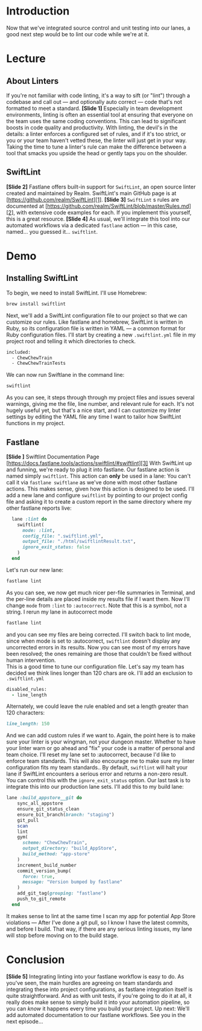# Introduction
Now that we've integrated source control and unit testing into our lanes, a good next step would be to lint our code while we're at it. 
# Lecture
## About Linters
If you're not familiar with code linting, it's a way to sift (or "lint") through a codebase and call out — and optionally auto correct — code that's not formatted to meet a standard. 
**[Slide 1]** 
Especially in team development environments, linting is often an essential tool at ensuring that everyone on the team uses the same coding conventions. This can lead to significant boosts in code quality and productivity. 
With linting, the devil's in the details: a linter enforces a configured set of rules, and if it's too strict, or you or your team haven't vetted these, the linter will just get in your way. Taking the time to tune a linter's rule can make the difference between a tool that smacks you upside the head or gently taps you on the shoulder. 
## SwiftLint
**[Slide 2]**
Fastlane offers built-in support for `SwiftLint`, an open source linter created and  maintained by Realm. SwiftLint's main GitHub page is at [https://github.com/realm/SwiftLint][1]. 
**[Slide 3]** 
`SwiftLint` s rules are documented at [https://github.com/realm/SwiftLint/blob/master/Rules.md][2], with extensive code examples for each. If you implement this yourself, this is a great resource.
**[Slide 4]** 
As usual, we'll integrate this tool into our automated workflows via a dedicated `fastlane` action — in this case, named… you guessed it… `swiftlint`.
# Demo
## Installing SwiftLint
To begin, we need to install SwiftLint. I'll use Homebrew:
```bash
brew install swiftlint
```
Next, we'll add a SwiftLint configuration file to our project so that we can customize our rules. Like fastlane and homebrew, SwiftLint is written in Ruby, so its configuration file is written in YAML — a common format for Ruby configuration files. I'll start by creating a new `.swiftlint.yml` file in my project root and telling it which directories to check.
```bash
included:
  - ChewChewTrain
  - ChewChewTrainTests
```
We can now run Swiftlane in the command line:
```bash
swiftlint
```
As you can see, it steps through through my project files and issues several warnings, giving me the file, line number, and relevant rule for each. It's not hugely useful yet, but that's a nice start, and I can customize my linter settings by editing the YAML file any time I want to tailor how SwiftLint functions in my project.
## Fastlane
**[Slide ]** Swiftlint Documentation Page [https://docs.fastlane.tools/actions/swiftlint/#swiftlint][3]
With SwiftLint up and funning, we're ready to plug it into fastlane. Our fastlane action is named simply `swiftlint`. This action can **only** be used in a lane: You can't call it via `fastlane swiftlane` as we've done with most other fastlane actions. This makes sense, given how this action is designed to be used.
I'll add a new lane and configure `swiftlint` by pointing to our project config file and asking it to create a custom report in the same directory where my other fastlane reports live:
```ruby
  lane :lint do
    swiftlint(
      mode: :lint,
      config_file: ".swiftlint.yml",
      output_file: "./html/swiftlintResult.txt",
      ignore_exit_status: false
    )
  end
```
Let's run our new lane:
```ruby
fastlane lint
```
As you can see, we now get much nicer per-file summaries in Terminal, and the per-line details are placed inside my results file if I want them.
Now I'll change `mode` from `:lint` to `:autocorrect`. Note that this is a symbol, not a string.
I rerun my lane in autocorrect mode
```ruby
fastlane lint
```
and you can see my files are being corrected. I'll switch back to lint mode,  since when mode is set to :autocorrect, `swiftlint` doesn't display any uncorrected errors in its results. Now you can see most of my errors have been resolved; the ones remaining are those that couldn't be fixed without human intervention.  
This is a good time to tune our configuration file. Let's say my team has decided we think lines longer than 120 chars are ok.  I'll add an exclusion to `.swiftlint.yml`
```ruby
disabled_rules:
  - line_length
```
Alternately, we could leave the rule enabled and set a length greater than 120 characters:
```ruby
line_length: 150
```
And we can add custom rules if we want to. Again, the point here is to make sure your linter is your wingman, not your dungeon master.
Whether to have your linter warn or go ahead and "fix" your code is a matter of personal and team choice. I'll reset my lane set to :autocorrect, because I'd like to enforce team standards. This will also encourage me to make sure my linter configuration fits my team standards..
By default, `swiftlint` will halt your lane if SwiftLint encounters a serious error and returns a non-zero result. You can control this with the `ignore_exit_status` option.
Our last task is to integrate this into our production lane sets. I'll add this to my build lane:
```ruby
lane :build_appstore__git do
    sync_all_appstore
    ensure_git_status_clean
    ensure_bit_branch(branch: "staging")
    git_pull
    scan
    lint
    gym(
      scheme: "ChewChewTrain",
      output_directory: "build_AppStore",
      build_method: "app-store"
    )
    increment_build_number
    commit_version_bump(
      force: true,
      message: "Version bumped by fastlane"
    )
    add_git_tag(grouping: "fastlane")
    push_to_git_remote
  end
```
It makes sense to lint at the same time I scan my app for potential App Store violations — After I've done a git pull, so I know  I have the latest commits, and before I build. That way, if there are any serious linting issues, my lane will stop before moving on to the build stage.
# Conclusion
**[Slide 5]** 
Integrating linting into your fastlane workflow is easy to do. As you've seen, the main hurdles are agreeing on team standards and integrating these into project configurations, as fastlane integration itself is quite straightforward. And as with unit tests, if you're going to do it at all, it really does make sense to simply build it into your automation pipeline, so you can *know* it happens every time you build your project.
Up next: We'll add automated documentation to our fastlane workflows. See you in the next episode…



[1]:	https://github.com/realm/SwiftLint
[2]:	https://github.com/realm/SwiftLint/blob/master/Rules.md
[3]:	https://docs.fastlane.tools/actions/swiftlint/#swiftlint